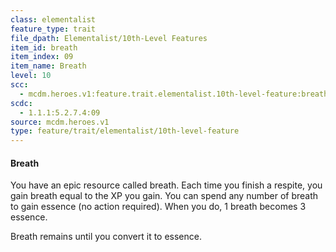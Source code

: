```yaml
---
class: elementalist
feature_type: trait
file_dpath: Elementalist/10th-Level Features
item_id: breath
item_index: 09
item_name: Breath
level: 10
scc:
  - mcdm.heroes.v1:feature.trait.elementalist.10th-level-feature:breath
scdc:
  - 1.1.1:5.2.7.4:09
source: mcdm.heroes.v1
type: feature/trait/elementalist/10th-level-feature
---
```


#### Breath

You have an epic resource called breath. Each time you finish a respite, you gain breath equal to the XP you gain. You can spend any number of breath to gain essence (no action required). When you do, 1 breath becomes 3 essence.

Breath remains until you convert it to essence.

